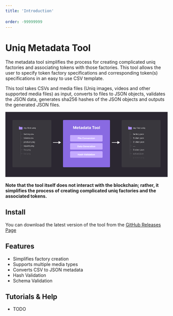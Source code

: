 ```yaml
---
title: 'Introduction'

order: -99999999
---
```


# Uniq Metadata Tool

The metadata tool simplifies the process for creating complicated uniq factories and associating tokens with those factories. This tool allows the user to specify token factory specifications and corresponding token(s) specifications in an easy to use CSV template.

This tool takes CSVs and media files (Uniq images, videos and other supported media files) as input, converts to files to JSON objects, validates the JSON data, generates sha256 hashes of the JSON objects and outputs the generated JSON files.

![Metadata Tool](/images/token-factories/metadatatool.png)

**Note that the tool itself does not interact with the blockchain; rather, it simplifies the process of creating complicated uniq factories and the associated tokens.**

## Install

You can download the latest version of the tool from the [GitHub Releases Page](https://github.com/ultraio/metadata-tool/releases)

## Features

-   Simplifies factory creation
-   Supports multiple media types
-   Converts CSV to JSON metadata
-   Hash Validation
-   Schema Validation

## Tutorials & Help

-   TODO

